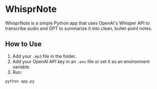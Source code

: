 # WhisprNote

WhisprNote is a simple Python app that uses OpenAI's Whisper API to transcribe audio and GPT to summarize it into clean, bullet-point notes.

 ## How to Use
1. Add your `.mp3` file in the folder.
2. Add your OpenAI API key in an `.env` file or set it as an environment variable.
3. Run:
```bash
python app.py
